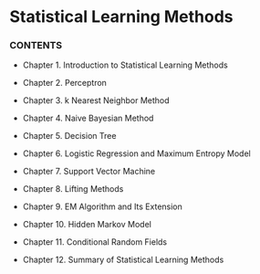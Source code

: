 # Statistical Learning Methods

### CONTENTS

  - Chapter 1. Introduction to Statistical Learning Methods

  - Chapter 2. Perceptron

  - Chapter 3. k Nearest Neighbor Method

  - Chapter 4. Naive Bayesian Method

  - Chapter 5. Decision Tree

  - Chapter 6. Logistic Regression and Maximum Entropy Model

  - Chapter 7. Support Vector Machine

  - Chapter 8. Lifting Methods

  - Chapter 9. EM Algorithm and Its Extension

  - Chapter 10. Hidden Markov Model

  - Chapter 11. Conditional Random Fields

  - Chapter 12. Summary of Statistical Learning Methods
